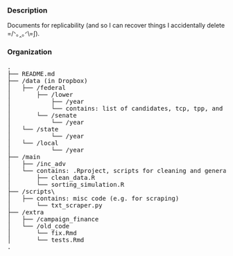### Description
Documents for replicability (and so I can recover things I accidentally delete =/ᐠ｡‸｡ᐟ\\=∫).

### Organization

<pre>
. 
├── README.md 
├── /data (in Dropbox)
│   ├── /federal
│       ├── /lower
│           ├── /year
│           └── contains: list of candidates, tcp, tpp, and two fp .csvs (party-level and candidate-level)
│       └── /senate
│           └── /year
│   └── /state
│           └── /year
│   └── /local
│           └── /year
├── /main
│   ├── /inc_adv 
│   └── contains: .Rproject, scripts for cleaning and general analysis
│       ├── clean_data.R
│       └── sorting_simulation.R
├── /scripts\
│   ├── contains: misc code (e.g. for scraping)
│       └── txt_scraper.py 
├── /extra
│   ├── /campaign_finance
│   └── /old_code
│       └── fix.Rmd
│       └── tests.Rmd
.    
</pre>

    

